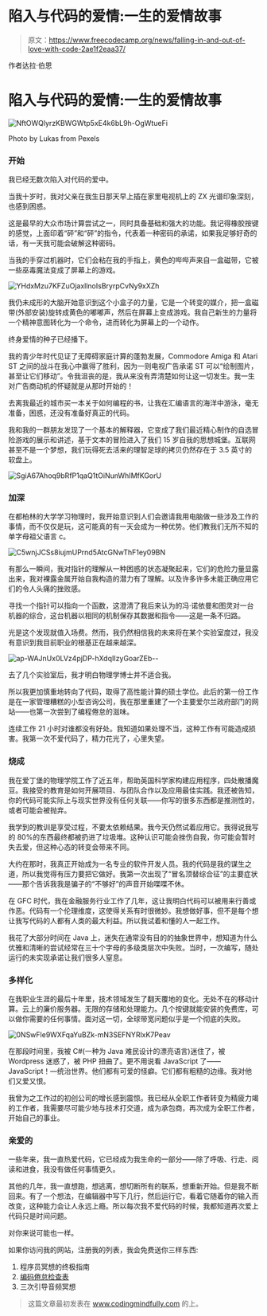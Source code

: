 # 陷入与代码的爱情:一生的爱情故事

> 原文：<https://www.freecodecamp.org/news/falling-in-and-out-of-love-with-code-2ae1f2eaa37/>

作者达拉·伯恩

# 陷入与代码的爱情:一生的爱情故事

![NftOWQlyrzKBWGWtp5xE4k6bL9h-OgWtueFi](img/fdd919a3ccc96f909b30eb017120966b.png)

Photo by Lukas from Pexels

### 开始

我已经无数次陷入对代码的爱中。

当我十岁时，我对父亲在我生日那天早上插在家里电视机上的 ZX 光谱印象深刻，也感到困惑。

这是最早的大众市场计算尝试之一，同时具备基础和强大的功能。我记得橡胶按键的感觉，上面印着“砰”和“砰”的指令，代表着一种密码的承诺，如果我足够好奇的话，有一天我可能会破解这种密码。

当我的手穿过机器时，它们会粘在我的手指上，黄色的哔哔声来自一盒磁带，它被一些巫毒魔法变成了屏幕上的游戏。

![YHdxMzu7KFZuOjaxllnoIsBryrpCvNy9xXZh](img/96d09853dc918900bce1ecca467059dc.png)

我仍未成形的大脑开始意识到这个小盒子的力量，它是一个转变的媒介，把一盒磁带(外部安装)旋转成黄色的嘟嘟声，然后在屏幕上变成游戏。我自己新生的力量将一个精神意图转化为一个命令，进而转化为屏幕上的一个动作。

终身爱情的种子已经播下。

我的青少年时代见证了无障碍家庭计算的蓬勃发展，Commodore Amiga 和 Atari ST 之间的战斗在我心中赢得了胜利，因为一则电视广告承诺 ST 可以“绘制图片，甚至让它们移动”。令我沮丧的是，我从来没有弄清楚如何让这一切发生。我一生对广告商动机的怀疑就是从那时开始的！

去离我最近的城市买一本关于如何编程的书，让我在汇编语言的海洋中游泳，毫无准备，困惑，还没有准备好真正的代码。

我和我的一群朋友发现了一个基本的解释器，它变成了我们最近精心制作的自选冒险游戏的展示和讲述，基于文本的冒险进入了我们 15 岁自我的思想城堡。互联网甚至不是一个梦想，我们玩得死去活来的理智足球的拷贝仍然存在于 3.5 英寸的软盘上。

![SgiA67Ahoq9bRfP1qaQ1tOiNunWhIMfKGorU](img/42391324f89b6efee5b4d5bd9cfae4f3.png)

### 加深

在都柏林的大学学习物理时，我开始意识到人们会邀请我用电脑做一些涉及工作的事情，而不仅仅是玩，这可能真的有一天会成为一种优势。他们教我们无所不知的单字母祖父语言 c。

![C5wnjJCSs8iujmUPrnd5AtcGNwThF1ey09BN](img/0ca1f82dab9a94a0ce2df1c8f3f30100.png)

有那么一瞬间，我对指针的理解从一种困惑的状态凝聚起来，它们的危险力量显露出来，我对裸露金属开始自我构造的潜力有了理解。以及许多许多未能正确应用它们的令人头痛的挫败感。

寻找一个指针可以指向一个函数，这澄清了我后来认为的冯·诺依曼和图灵对一台机器的综合，这台机器以相同的机制保存其数据和指令——这是一条不归路。

光是这个发现就值入场费。然而，我仍然相信我的未来将在某个实验室度过，我没有意识到我目前职业的根基正在越来越深。

![ap-WAJnUx0LVz4pjDP-hXdqIIzyGoarZEb--](img/28df40b39d7e2d8cd994efeaad274f1a.png)

去了几个实验室后，我才明白物理学博士并不适合我。

所以我更加慎重地转向了代码，取得了高性能计算的硕士学位。此后的第一份工作是在一家管理糟糕的小型咨询公司，我在那里重建了一个主要爱尔兰政府部门的网站——也第一次尝到了编程倦怠的滋味。

连续工作 21 小时对谁都没有好处。我知道如果处理不当，这种工作有可能造成损害。我第一次不爱代码了，精力花光了，心里失望。

### 烧成

我在爱丁堡的物理学院工作了近五年，帮助英国科学家构建应用程序，四处散播魔豆。我接受的教育是如何开展项目、与团队合作以及应用最佳实践。我还被告知，你的代码可能实际上与现实世界没有任何关联——你写的很多东西都是推测性的，或者可能会被抛弃。

我学到的教训是享受过程，不要太依赖结果。我今天仍然试着应用它。我得说我写的 80%的东西最终都被扔进了垃圾堆。这种认识可能会挫伤自我，你可能会暂时失去爱，但这种心态的转变会带来不同。

大约在那时，我真正开始成为一名专业的软件开发人员。我的代码是我的谋生之道，所以我觉得有压力要把它做好。我第一次出现了“冒名顶替综合征”的主要症状——那个告诉我我是骗子的“不够好”的声音开始喋喋不休。

在 GFC 时代，我在金融服务行业工作了几年，这让我明白代码可以被用来行善或作恶。代码有一个伦理维度，这使得关系有时很微妙。我想做好事，但不是每个想让我写代码的人都有人类的最大利益。所以我试着和懂的人一起工作。

我花了大部分时间在 Java 上，迷失在通常没有目的的抽象世界中，想知道为什么优雅和清晰的尝试经常在三十个字母的多级类层次中失败。当时，一次编写，随处运行的未实现承诺让我们很多人窒息。

### 多样化

在我职业生涯的最后十年里，技术领域发生了翻天覆地的变化。无处不在的移动计算。云上的廉价服务器。无限的存储和处理能力。几个按键就能安装的免费库，可以做你需要的任何事情。面对这一切，全球带宽问题似乎是一个彻底的失败。

![0NSwFle9WXFqaYuBZk-mN3SEFNYRlxK7Peav](img/8127c26d7e19302dd4aa1f7337e8c45c.png)

在那段时间里，我被 C#(一种为 Java 难民设计的漂亮语言)迷住了，被 Wordpress 迷惑了，被 PHP 扭曲了。更不用说看 JavaScript 了——JavaScript！—统治世界。他们都有可爱的怪癖。它们都有粗糙的边缘。我对他们又爱又恨。

我曾为之工作过的初创公司的增长感到震惊。我已经从全职工作者转变为精疲力竭的工作者，我需要尽可能少地与技术打交道，成为承包商，再次成为全职工作者，开始自己的事业。

### 亲爱的

一些年来，我一直热爱代码，它已经成为我生命的一部分——除了呼吸、行走、阅读和进食，我没有做任何事情更久。

其他的几年，我一直想跑，想逃离，想切断所有的联系，想重新开始。但是我不断回来。有了一个想法，在编辑器中写下几行，然后运行它，看着它随着你的输入而改变，这种能力会让人永远上瘾。所以每次我不爱代码的时候，我都知道再次爱上代码只是时间问题。

对你来说可能也一样。

如果你访问我的网站，注册我的列表，我会免费送你三样东西:

1.  程序员冥想的终极指南
2.  [编码倦怠检查表](http://www.codingmindfully.com/burnout-checklist)
3.  三次引导音频冥想

> 这篇文章最初发表在 www.codingmindfully.com 的上。